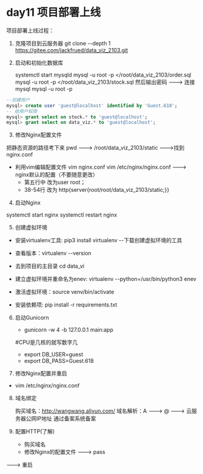 # day11 项目部署上线

项目部署上线过程：

1. 克隆项目到云服务器
   git clone --depth 1 <https://gitee.com/jackfrued/data_viz_2103.git>

2. 启动和初始化数据库
 
   systemctl start mysqld
   mysql -u root -p </root/data_viz_2103/order.sql
   mysql -u root -p </root/data_viz_2103/stock.sql
   然后输出密码 ---> 连接mysql mysql -u root -p

```sql
--创建用户
mysql> create user 'guest@localhost' identified by 'Guest.618';
-- 给用户权限
mysql> grant select on stock.* to 'guest@localhost';
mysql> grant select on data_viz.* to 'guest@localhost';
```

3. 修改Nginx配置文件

把静态资源的路径考下来 pwd ---> /root/data_viz_2103/static --->找到nginx.conf

- 利用vim编辑配置文件
vim nginx.conf
vim /etc/nginx/nginx.conf   ---> nginx默认的配置（不要随意更改）
  - 第五行中 改为user root；
  - 38-54行 改为 http{server{root/root/data_viz_2103/static;}}

4. 启动Nginx

systemctl start nginx
systemctl restart nginx

5. 创建虚拟环境

- 安装virtualenv工具: pip3 install virtualenv  --下载创建虚拟环境的工具

- 查看版本：virtualenv --version
- 去到项目的主目录  cd data_vi
- 建立虚拟环境并重命名为enev: virtualenv --python=/usr/bin/python3 enev
- 激活虚拟环境：source venv/bin/activate  
- 安装依赖项: pip install -r requirements.txt
 

6. 启动Gunicorn

   - gunicorn -w 4 -b 127.0.0.1 main:app

    #CPU是几核的就写数字几
    - export DB_USER=guest
    - export DB_PASS=Guest.618

7. 修改Nginx配置并重启

- vim /etc/nginx/nginx.conf

8. 域名绑定

   购买域名：<http://wangwang.aliyun.com/>
   域名解析：A ---> @ ---> 云服务器公网IP地址
   通过备案系统备案

9. 配置HTTP(了解)
    - 购买域名
    - 修改Nginx的配置文件 ---> pass

---> 重启
